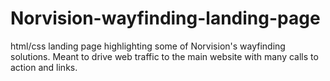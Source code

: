 # Norvision-wayfinding-landing-page
html/css landing page highlighting some of Norvision's wayfinding solutions. Meant to drive web traffic to the main website with many calls to action and links.
